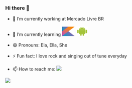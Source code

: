 ### Hi there 👋

- 🔭 I’m currently working at Mercado Livre BR <br/><br/>
- 🌱 I’m currently learning  <img  alt="logo vscode" height="30" width="40" src="https://raw.githubusercontent.com/devicons/devicon/master/icons/kotlin/kotlin-original.svg"/>
       <img  alt="logo vscode" height="30" width="40" src="https://raw.githubusercontent.com/devicons/devicon/master/icons/android/android-original.svg"/><br/><br/>
- 😄 Pronouns: Ela, Ella, She <br/><br/>
- ⚡ Fun fact: I love rock and singing out of tune everyday <br/><br/>
- 📫 How to reach me: <a href="https://www.linkedin.com/in/karina-fukuda/" target="_blank">
       <img src="https://img.shields.io/badge/-Linkedin-%230077B5?style=for-the-badge&logo=linkedin&logoColor=white" target="_blank"></a>


  
<div align="left"> 
    <!--<img height="160em"  src="https://github-readme-stats.vercel.app/api?username=kafukuda&show_icons=true&theme=nightowl&include_all_commits=true&count_private=true"/> -->
   <img height="160em" right="180em" src="https://github-readme-stats.vercel.app/api/top-langs/?username=kafukuda&hide=scss&layout=compact&langs+count=16&theme=nightowl"/>
 </div>
